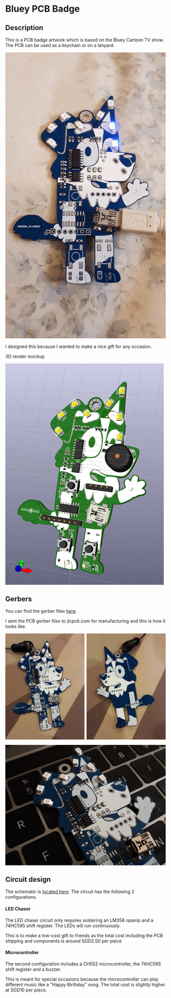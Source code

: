 # Bluey PCB Badge

## Description

This is a PCB badge artwork which is based on the Bluey Cartoon TV show. The PCB can be used as a keychain or on a lanyard.

![pictures/1.gif](pictures/1.gif)

I designed this because I wanted to make a nice gift for any occasion.

3D render mockup

![pictures/2.png](pictures/2.png)

## Gerbers

You can find the gerber files [here](./gerbers).

I sent the PCB gerber files to jlcpcb.com for manufacturing and this is how it looks like.

![pictures/3.jpg](pictures/3.jpg)

![pictures/4.jpg](pictures/4.jpg)


## Circuit design

The schematic is [located here](Schematic.pdf). The circuit has the following 2 configurations.

#### LED Chaser

The LED chaser circuit only requires soldering an LM358 opamp and a 74HC595 shift register. The LEDs will run continuously.

This is to make a low-cost gift to friends as the total cost including the PCB shipping and components is around SGD2.50  per piece

#### Microcontroller

The second configuration includes a CH552 microcontroller, the 74HC595 shift register and a buzzer. 

This is meant for special occasions because the microcontroller can play different music like a "Happy Birthday" song. The total cost is slightly higher at SGD10 per piece.
